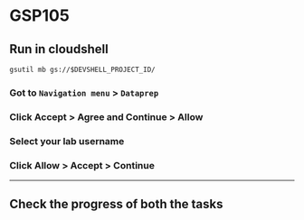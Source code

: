 # GSP105 
## Run in cloudshell
```cmd
gsutil mb gs://$DEVSHELL_PROJECT_ID/
```
### Got to `Navigation menu` > `Dataprep`
### Click Accept > Agree and Continue > Allow
### Select your lab username
### Click Allow > Accept > Continue
____
## Check the progress of both the tasks
